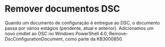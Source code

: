 # Remover documentos DSC

Quando um documento de configuração é entregue ao DSC, o documento passa por vários estágios (pendente, atual e anterior). Adicionamos um novo cmdlet ao DSC no Windows PowerShell 4.0, Remove-DscConfigurationDocument, como parte da KB3000850. 



<!--HONumber=Jun16_HO4-->


